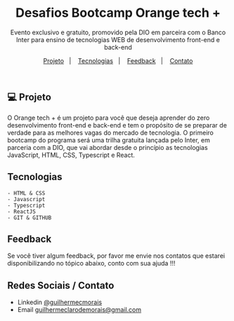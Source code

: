<h1 align="center"> Desafios Bootcamp Orange tech + </h1>

<p align="center">
Evento exclusivo e gratuito, promovido pela DIO em parceira com o Banco Inter para ensino de tecnologias WEB de desenvolvimento front-end e back-end
</p>

<p align="center">
  <a href="#-tecnologias">Projeto</a>&nbsp;&nbsp;&nbsp;|&nbsp;&nbsp;&nbsp;
  <a href="#-projeto">Tecnologias</a>&nbsp;&nbsp;&nbsp;|&nbsp;&nbsp;&nbsp;
  <a href="#-layout">Feedback</a>&nbsp;&nbsp;&nbsp;|&nbsp;&nbsp;&nbsp;
  <a href="#memo-licença">Contato</a>
</p>



<br>

## 💻 Projeto

O Orange tech + é um projeto para você que deseja aprender do zero desenvolvimento front-end e back-end e tem o propósito de se preparar de verdade para as melhores vagas do mercado de tecnologia. O primeiro bootcamp do programa será uma trilha gratuita lançada pelo Inter, em parceria com a DIO, que vai abordar desde o princípio as tecnologias JavaScript, HTML, CSS, Typescript e React. 

## Tecnologias

    - HTML & CSS
    - Javascript 
    - Typescript
    - ReactJS
    - GIT & GITHUB


## Feedback

Se você tiver algum feedback, por favor me envie nos contatos que estarei disponibilizando no tópico abaixo, conto com sua ajuda !!!


## Redes Sociais / Contato

- Linkedin [@guilhermecmorais](https://www.linkedin.com/in/guilhermecmorais/)
- Email guilhermeclarodemorais@gmail.com

